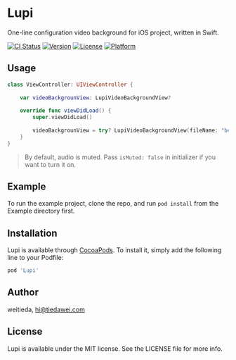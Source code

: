 # Lupi
One-line configuration video background for iOS project, written in Swift.

[![CI Status](https://img.shields.io/travis/weitieda/Lupi.svg?style=flat)](https://travis-ci.org/weitieda/Lupi)
[![Version](https://img.shields.io/cocoapods/v/Lupi.svg?style=flat)](https://cocoapods.org/pods/Lupi)
[![License](https://img.shields.io/cocoapods/l/Lupi.svg?style=flat)](https://cocoapods.org/pods/Lupi)
[![Platform](https://img.shields.io/cocoapods/p/Lupi.svg?style=flat)](https://cocoapods.org/pods/Lupi)

## Usage
```swift
class ViewController: UIViewController {
    
    var videoBackgrounView: LupiVideoBackgroundView?
    
    override func viewDidLoad() {
        super.viewDidLoad()
        
        videoBackgrounView = try? LupiVideoBackgroundView(fileName: "beach", in: view)
    }
}
```
> By default, audio is muted. Pass `isMuted: false` in initializer if you want to turn it on.


## Example

To run the example project, clone the repo, and run `pod install` from the Example directory first.

## Installation

Lupi is available through [CocoaPods](https://cocoapods.org). To install
it, simply add the following line to your Podfile:

```ruby
pod 'Lupi'
```

## Author

weitieda, hi@tiedawei.com

## License

Lupi is available under the MIT license. See the LICENSE file for more info.
